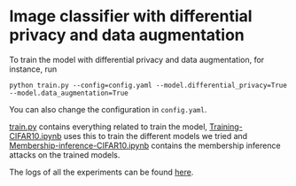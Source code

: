 # Image classifier with differential privacy and data augmentation

To train the model with differential privacy and data augmentation, for instance, run

```
python train.py --config=config.yaml --model.differential_privacy=True --model.data_augmentation=True
```

You can also change the configuration in `config.yaml`.

[train.py](https://github.com/davidguzmanr/CSC2516/blob/main/cifar10/train.py) contains everything related to train the model, [Training-CIFAR10.ipynb](https://github.com/davidguzmanr/CSC2516/blob/main/cifar10/Training-CIFAR10.ipynb) uses this to train the different models we tried and [Membership-inference-CIFAR10.ipynb](https://github.com/davidguzmanr/CSC2516/blob/main/cifar10/Membership-inference-CIFAR10.ipynb) contains the membership inference attacks on the trained models.

The logs of all the experiments can be found [here](https://csc2516-neural-networks-and-deep-learning.s3.amazonaws.com/cifar10/lightning_logs.zip).
